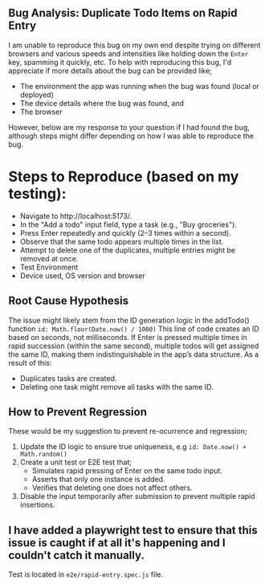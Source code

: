 ## Bug Analysis: Duplicate Todo Items on Rapid Entry

I am unable to reproduce this bug on my own end despite trying on different browsers and various speeds and intensities like holding down the `Enter` key, spamming it quickly, etc. 
To help with reproducing this bug, I'd appreciate if more details about the bug can be provided like;
- The environment the app was running when the bug was found (local or deployed)
- The device details where the bug was found, and
- The browser 

However, below are my response to your question if I had found the bug, although steps might differ depending on how I was able to reproduce the bug.
# Steps to Reproduce (based on my testing):
- Navigate to http://localhost:5173/.
- In the "Add a todo" input field, type a task (e.g., "Buy groceries").
- Press Enter repeatedly and quickly (2–3 times within a second).
- Observe that the same todo appears multiple times in the list.
- Attempt to delete one of the duplicates, multiple entries might be removed at once.
- Test Environment 
- Device used, OS version and browser

## Root Cause Hypothesis
The issue might likely stem from the ID generation logic in the addTodo() function `id: Math.floor(Date.now() / 1000)`
This line of code creates an ID based on seconds, not milliseconds. If Enter is pressed multiple times in rapid succession (within the same second), multiple todos will get assigned the same ID, making them indistinguishable in the app’s data structure. 
As a result of this:
- Duplicates tasks are created.
- Deleting one task might remove all tasks with the same ID.

## How to Prevent Regression
These would be my suggestion to prevent re-ocurrence and regression;
1. Update the ID logic to ensure true uniqueness, e.g `id: Date.now() + Math.random()`
2. Create a unit test or E2E test that;
   - Simulates rapid pressing of Enter on the same todo input.
   - Asserts that only one instance is added.
   - Verifies that deleting one does not affect others.
3. Disable the input temporarily after submission to prevent multiple rapid insertions.

## I have added a playwright test to ensure that this issue is caught if at all it's happening and I couldn't catch it manually.
Test is located in `e2e/rapid-entry.spec.js` file.


